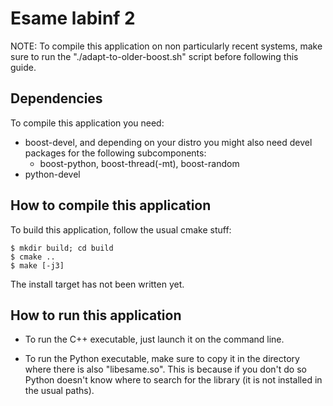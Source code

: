 Esame labinf 2
==============

NOTE:
To compile this application on non particularly recent systems,
make sure to run the "./adapt-to-older-boost.sh" script before
following this guide.

Dependencies
------------

To compile this application you need:

* boost-devel, and depending on your distro you might also
  need devel packages for the following subcomponents:
    * boost-python, boost-thread(-mt), boost-random
* python-devel

How to compile this application
-------------------------------
To build this application, follow the usual cmake stuff:

    $ mkdir build; cd build
    $ cmake ..
    $ make [-j3]

The install target has not been written yet.

How to run this application
---------------------------

* To run the C++ executable, just launch it on the command line.

* To run the Python executable, make sure to copy it in the
directory where there is also "libesame.so". This is because if
you don't do so Python doesn't know where to search for the
library (it is not installed in the usual paths).

